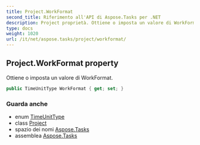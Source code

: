 ```yaml
---
title: Project.WorkFormat
second_title: Riferimento all'API di Aspose.Tasks per .NET
description: Project proprietà. Ottiene o imposta un valore di WorkFormat.
type: docs
weight: 1020
url: /it/net/aspose.tasks/project/workformat/
---
```

## Project.WorkFormat property

Ottiene o imposta un valore di WorkFormat.

```csharp
public TimeUnitType WorkFormat { get; set; }
```

### Guarda anche

* enum [TimeUnitType](../../timeunittype/)
* class [Project](../)
* spazio dei nomi [Aspose.Tasks](../../project/)
* assemblea [Aspose.Tasks](../../../)


